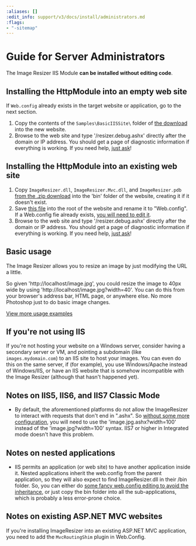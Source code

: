 ```yaml
---
:aliases: []
:edit_info: support/v3/docs/install/administrators.md
:flags:
- "-sitemap"
---
```


# Guide for Server Administrators

The Image Resizer IIS Module **can be installed without editing code**. 

## Installing the HttpModule into an empty web site

If `Web.config` already exists in the target website or application, go to the next section.

1. Copy the contents of the `Samples\BasicIISSite\` folder of [the download](/download) into the new website.
2. Browse to the web site and type '/resizer.debug.ashx' directly after the domain or IP address. You should get a page of diagnostic information if everything is working. If you need help, [just ask](/support)!


## Installing the HttpModule into an existing web site

1. Copy `ImageResizer.dll`, `ImageResizer.Mvc.dll`, and `ImageResizer.pdb` [from the .zip download](/download) into the 'bin' folder of the website, creating it if it doesn't exist.
3. Save [this file](/attachments/Web.config.txt) into the root of the website and rename it to "Web.config". If a Web.config fie already exists, [you will need to edit it](/docs/install/web-config).
4. Browse to the web site and type '/resizer.debug.ashx' directly after the domain or IP address. You should get a page of diagnostic information if everything is working. If you need help, [just ask](/support)!

## Basic usage

The Image Resizer allows you to resize an image by just modifying the URL a little.

So given 'http://localhost/image.jpg', you could resize the image to 40px wide by using 'http://localhost/image.jpg?width=40'. You can do this from your browser's address bar, HTML page, or anywhere else. No more Photoshop just to do basic image changes.

[View more usage examples](/docs/examples)


## If you're not using IIS

If you're not hosting your website on a Windows server, consider having a secondary server or VM, and pointing a subdomain (like `images.mydomain.com`) to an IIS site to host your images. You can even do this on the same server, if (for example), you use Windows/Apache instead of Windows/IIS, or have an IIS website that is somehow incompatible with the Image Resizer (although that hasn't happened yet).

## Notes on IIS5, IIS6, and IIS7 Classic Mode

* By default, the aforementioned platforms do not allow the ImageResizer to interact with requests that don't end in ".ashx". So [without some more configuration](/docs/cleanurls), you will need to use the 'image.jpg.ashx?width=100' instead of the 'image.jpg?width=100' syntax. IIS7 or higher in Integrated mode doesn't have this problem.

## Notes on nested applications

* IIS permits an application (or web site) to have another application inside it. Nested applications inherit the web.config from the parent application, so they will also expect to find ImageResizer.dll in their /bin folder. So, you can either do [some fancy web.config editing to avoid the inheritance](http://aspdotnetfaq.com/Faq/how-to-disable-web-config-inheritance-for-child-applications-in-subfolders-in-asp-net.aspx), or just copy the bin folder into all the sub-applications, which is probably a less error-prone choice.

## Notes on existing ASP.NET MVC websites

If you're installing ImageResizer into an existing ASP.NET MVC application, you need to add the `MvcRoutingShim` plugin in Web.Config.